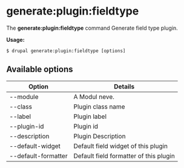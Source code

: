 # generate:plugin:fieldtype
The **generate:plugin:fieldtype** command Generate field type plugin.

**Usage:**
```
$ drupal generate:plugin:fieldtype [options] 
```

## Available options
Option | Details
-------|-------------
--module | A Modul neve.
--class | Plugin class name
--label | Plugin label
--plugin-id | Plugin id
--description | Plugin Description
--default-widget | Default field widget of this plugin
--default-formatter | Default field formatter of this plugin
